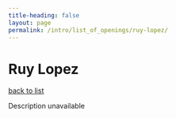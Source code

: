 ```yaml
---
title-heading: false
layout: page
permalink: /intro/list_of_openings/ruy-lopez/
---
```


# Ruy Lopez

[back to list](../../list_of_openings)

Description unavailable